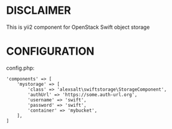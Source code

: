 # DISCLAIMER

This is yii2 component for OpenStack Swift object storage

# CONFIGURATION

config.php:
```
'components' => [
    'mystorage' => [
        'class' => 'alexsalt\swiftstorage\StorageComponent',
        'authUrl' => 'https://some.auth-url.org',
        'username' => 'swift',
        'password' => 'swift',
        'container' => 'mybucket',
    ],
]
```
